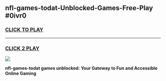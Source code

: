 
## nfl-games-todat-Unblocked-Games-Free-Play #0ivr0
<h3>
<a href="https://us.freeplayer.one?title=nfl-games-todat&ref=9M">CLICK TO PLAY</a></h3>
<hr>

<h3>
<a href="https://us.freeplayer.one?title=nfl-games-todat&ref=9M">CLICK 2 PLAY</a>
  
</h3>

<a href="https://us.freeplayer.one?title=nfl-games-todat&ref=9M"><img src="https://clearcache.store/games.png"></a>


**nfl-games-todat games unblocked: Your Gateway to Fun and Accessible Online Gaming**
